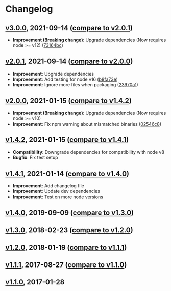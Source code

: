 # Changelog

<a name="v3.0.0"></a>
## [v3.0.0](https://github.com/sth/objectbuilder/tree/v3.0.0), 2021-09-14 ([compare to v2.0.1](https://github.com/sth/objectbuilder/compare/v2.0.1...v3.0.0))

* **Improvement (Breaking change)**: Upgrade dependencies (Now requires node >= v12) ([73164bc](https://github.com/sth/objectbuilder/commit/73164bcf7e336ef786c1b2ac343ad2584bf55252))

<a name="v2.0.1"></a>
## [v2.0.1](https://github.com/sth/objectbuilder/tree/v2.0.1), 2021-09-14 ([compare to v2.0.0](https://github.com/sth/objectbuilder/compare/v2.0.0...v2.0.1))

* **Improvement**: Upgrade dependencies
* **Improvement**: Add testing for node v16 ([b8fa73e](https://github.com/sth/objectbuilder/commit/b8fa73e1f96aa13677882dce126cdd15e4b9650f))
* **Improvement**: Ignore more files when packaging ([23970a1](https://github.com/sth/objectbuilder/commit/23970a13985e474a7e61f257faa5f5f0ab653fa7))

<a name="v2.0.0"></a>
## [v2.0.0](https://github.com/sth/objectbuilder/tree/v2.0.0), 2021-01-15 ([compare to v1.4.2](https://github.com/sth/objectbuilder/compare/v1.4.2...v2.0.0))

* **Improvement (Breaking change)**: Upgrade dependencies (Now requires node >= v10)
* **Improvement**: Fix npm warning about mismatched binaries ([02546c8](https://github.com/sth/objectbuilder/commit/02546c87ae551c4acb82aa5c021139d772a1a2ca))

<a name="v1.4.2"></a>
## [v1.4.2](https://github.com/sth/objectbuilder/tree/v1.4.2), 2021-01-15 ([compare to v1.4.1](https://github.com/sth/objectbuilder/compare/v1.4.1...v1.4.2))

* **Compatibility**: Downgrade dependencies for compatibility with node v8
* **Bugfix**: Fix test setup

<a name="v1.4.1"></a>
## [v1.4.1](https://github.com/sth/objectbuilder/tree/v1.4.1), 2021-01-14 ([compare to v1.4.0](https://github.com/sth/objectbuilder/compare/v1.4.0...v1.4.1))

* **Improvement**: Add changelog file
* **Improvement**: Update dev dependencies
* **Improvement**: Test on more node versions

<a name="v1.4.0"></a>
## [v1.4.0](https://github.com/sth/karma-summary-reporter/tree/v1.4.0), 2019-09-09 ([compare to v1.3.0](https://github.com/sth/karma-summary-reporter/compare/v1.3.0...v1.4.0))

<a name="v1.3.0"></a>
## [v1.3.0](https://github.com/sth/karma-summary-reporter/tree/v1.3.0), 2018-02-23 ([compare to v1.2.0](https://github.com/sth/karma-summary-reporter/compare/v1.2.0...v1.3.0))

<a name="v1.2.0"></a>
## [v1.2.0](https://github.com/sth/karma-summary-reporter/tree/v1.2.0), 2018-01-19 ([compare to v1.1.1](https://github.com/sth/karma-summary-reporter/compare/v1.1.1...v1.2.0))

<a name="v1.1.1"></a>
## [v1.1.1](https://github.com/sth/karma-summary-reporter/tree/v1.1.1), 2017-08-27 ([compare to v1.1.0](https://github.com/sth/karma-summary-reporter/compare/v1.1.0...v1.1.1))

<a name="v1.1.0"></a>
## [v1.1.0](https://github.com/sth/karma-summary-reporter/tree/v1.1.0), 2017-01-28
